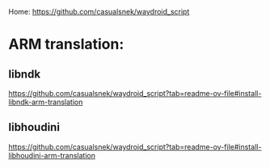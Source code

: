 Home: https://github.com/casualsnek/waydroid_script

# ARM translation:
## libndk
https://github.com/casualsnek/waydroid_script?tab=readme-ov-file#install-libndk-arm-translation

## libhoudini
https://github.com/casualsnek/waydroid_script?tab=readme-ov-file#install-libhoudini-arm-translation
